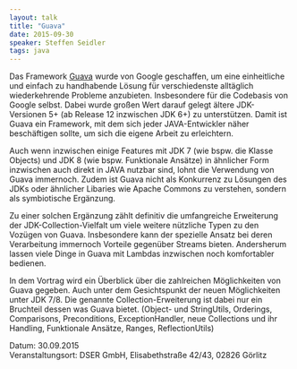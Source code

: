 ```yaml
---
layout: talk
title: "Guava"
date: 2015-09-30
speaker: Steffen Seidler
tags: java
---
```


Das Framework [Guava](https://github.com/google/guava) wurde von Google geschaffen, um eine einheitliche und einfach zu handhabende Lösung für verschiedenste alltäglich wiederkehrende Probleme anzubieten. Insbesondere für die Codebasis von Google selbst. Dabei wurde großen Wert darauf gelegt ältere JDK-Versionen 5+ (ab Release 12 inzwischen JDK 6+) zu unterstützen. Damit ist Guava ein Framework, mit dem sich jeder JAVA-Entwickler näher beschäftigen sollte, um sich die eigene Arbeit zu erleichtern.

Auch wenn inzwischen einige Features mit JDK 7 (wie bspw. die Klasse Objects) und JDK 8 (wie bspw. Funktionale Ansätze) in ähnlicher Form inzwischen auch direkt in JAVA nutzbar sind, lohnt die Verwendung von Guava immernoch. Zudem ist Guava nicht als Konkurrenz zu Lösungen des JDKs oder ähnlicher Libaries wie Apache Commons zu verstehen, sondern als symbiotische Ergänzung.

Zu einer solchen Ergänzung zählt definitiv die umfangreiche Erweiterung der JDK-Collection-Vielfalt um viele weitere nützliche Typen zu den Vozügen von Guava. Insbesondere kann der spezielle Ansatz bei deren Verarbeitung immernoch Vorteile gegenüber Streams bieten. Andersherum lassen viele Dinge in Guava mit Lambdas inzwischen noch komfortabler bedienen.

In dem Vortrag wird ein Überblick über die zahlreichen Möglichkeiten von Guava gegeben. Auch unter dem Gesichtspunkt der neuen Möglichkeiten unter JDK 7/8. Die genannte Collection-Erweiterung ist dabei nur ein Bruchteil dessen was Guava bietet. (Object- und StringUtils, Orderings, Comparisons, Preconditions, ExceptionHandler, neue Collections und ihr Handling, Funktionale Ansätze, Ranges, ReflectionUtils)

Datum: 30.09.2015  
Veranstaltungsort: DSER GmbH, Elisabethstraße 42/43, 02826 Görlitz
